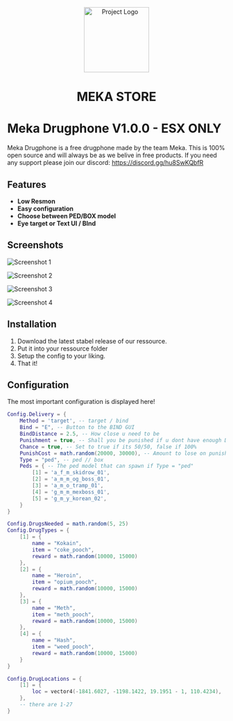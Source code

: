 <div align="center">
   <img src="	https://cdn.discordapp.com/attachments/1294682930593005578/1298712719985217606/logo.png?ex=671a8ff9&is=67193e79&hm=f8fb5c9a7d7b123340e138a9eee10ab0779d260ca4f83335830e6048fe843c3d&" width="150px" alt="Project Logo" />
    <h1>MEKA STORE</h1>
</div>

# Meka Drugphone V1.0.0 - ESX ONLY

Meka Drugphone is a free drugphone made by the team Meka. This is 100% open source and will always be as we belive in free products. If you need any support please join our discord: https://discord.gg/hu8SwKQbfR

## Features

- **Low Resmon**
- **Easy configuration**
- **Choose between PED/BOX model**
- **Eye target or Text UI / BInd**

## Screenshots

![Screenshot 1](https://media.discordapp.net/attachments/1294682930593005578/1298714965234024458/image.png?ex=671a9210&is=67194090&hm=8bbd9c88c51c88b1407e00f150fceacc79d1645863faef555634838c2a35afde&=&format=webp&quality=lossless) 

![Screenshot 2](https://media.discordapp.net/attachments/1294682930593005578/1298715029218132008/image.png?ex=671a921f&is=6719409f&hm=bb0d1efd240a35b33a6630bb32c211cd43c26dccd9c3798bad17f214999e1deb&=&format=webp&quality=lossless)

![Screenshot 3](https://media.discordapp.net/attachments/1294682930593005578/1298715138790002688/image.png?ex=671a923a&is=671940ba&hm=a0d8afc5cce53b70e73a885f431328566487a2aa1cba2da0b369493dd1b945a2&=&format=webp&quality=lossless)

![Screenshot 4](https://cdn.discordapp.com/attachments/1294682930593005578/1298715257698652260/image.png?ex=671a9256&is=671940d6&hm=40ba297236b816b99513aaeb31145ad920c85a72d7da8c72352277f79f469c4e&)

## Installation

1. Download the latest stabel release of our ressource.
2. Put it into your ressource folder
3. Setup the config to your liking.
4. That it!

## Configuration
The most important configuration is displayed here!

```lua
Config.Delivery = {
    Method = 'target', -- target / bind
    Bind = "E", -- Button to the BIND GUI
    BindDistance = 2.5, -- How close u need to be
    Punishment = true, -- Shall you be punished if u dont have enough Drugs?
    Chance = true, -- Set to true if its 50/50, false if 100%
    PunishCost = math.random(20000, 30000), -- Amount to lose on punishment
    Type = "ped", -- ped // box
    Peds = { -- The ped model that can spawn if Type = "ped"
        [1] = 'a_f_m_skidrow_01',
        [2] = 'a_m_m_og_boss_01',
        [3] = 'a_m_o_tramp_01',
        [4] = 'g_m_m_mexboss_01',
        [5] = 'g_m_y_korean_02',
    }
}

Config.DrugsNeeded = math.random(5, 25)
Config.DrugTypes = {
    [1] = {
        name = "Kokain",
        item = "coke_pooch",
        reward = math.random(10000, 15000)
    },
    [2] = {
        name = "Heroin",
        item = "opium_pooch",
        reward = math.random(10000, 15000)
    },
    [3] = {
        name = "Meth",
        item = "meth_pooch",
        reward = math.random(10000, 15000)
    },
    [4] = {
        name = "Hash",
        item = "weed_pooch",
        reward = math.random(10000, 15000)
    }
}

Config.DrugLocations = {
    [1] = {
        loc = vector4(-1841.6027, -1198.1422, 19.1951 - 1, 110.4234),
    },
    -- there are 1-27
} 
```
